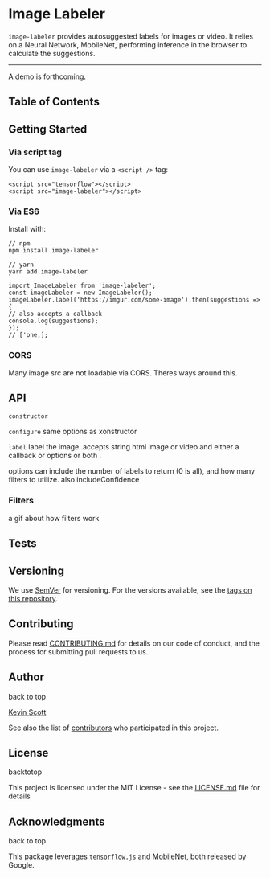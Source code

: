 

# Image Labeler

`image-labeler` provides autosuggested labels for images or video. It relies on a Neural Network, MobileNet, performing inference in the browser to calculate the suggestions.

--- 

A demo is forthcoming.

## Table of Contents

## Getting Started

### Via script tag

You can use `image-labeler` via a `<script />` tag:

```
<script src="tensorflow"></script>
<script src="image-labeler"></script>
```

### Via ES6

Install with:

```
// npm
npm install image-labeler

// yarn
yarn add image-labeler
```

```
import ImageLabeler from 'image-labeler';
const imageLabeler = new ImageLabeler();
imageLabeler.label('https://imgur.com/some-image').then(suggestions => {
// also accepts a callback
console.log(suggestions);
});
// ['one,];
```

### CORS

Many image src are not loadable via CORS. Theres ways around this.

## API

`constructor`

`configure` same options as xonstructor

`label` label the image .accepts string html image or video and either a callback or options or both .

options can include the number of labels to return (0 is all), and how many filters to utilize. also includeConfidence

### Filters

a gif about how filters work

## Tests

## Versioning

We use [SemVer](http://semver.org/) for versioning. For the versions available, see the [tags on this repository](https://github.com/thekevinscott/image-labeler/tags). 

## Contributing

Please read [CONTRIBUTING.md](CONTRIBUTING.md) for details on our code of conduct, and the process for submitting pull requests to us.

## Author

back to top

[Kevin Scott](https://thekevinscott.com)

See also the list of [contributors](https://github.com/thekevinscott/image-labeler/contributors) who participated in this project.

## License

backtotop 

This project is licensed under the MIT License - see the [LICENSE.md](LICENSE.md) file for details

## Acknowledgments

back to top

This package leverages [`tensorflow.js`](https://js.tensorflow.org) and [MobileNet](https://arxiv.org/abs/1704.04861), both released by Google.
